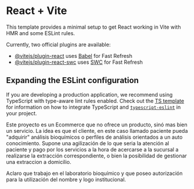 # React + Vite

This template provides a minimal setup to get React working in Vite with HMR and some ESLint rules.

Currently, two official plugins are available:

- [@vitejs/plugin-react](https://github.com/vitejs/vite-plugin-react/blob/main/packages/plugin-react) uses [Babel](https://babeljs.io/) for Fast Refresh
- [@vitejs/plugin-react-swc](https://github.com/vitejs/vite-plugin-react/blob/main/packages/plugin-react-swc) uses [SWC](https://swc.rs/) for Fast Refresh

## Expanding the ESLint configuration

If you are developing a production application, we recommend using TypeScript with type-aware lint rules enabled. Check out the [TS template](https://github.com/vitejs/vite/tree/main/packages/create-vite/template-react-ts) for information on how to integrate TypeScript and [`typescript-eslint`](https://typescript-eslint.io) in your project.


Este proyecto es un Ecommerce que no ofrece un producto, sinó mas bien un servicio. La idea es que el cliente, en este caso llamado paciente pueda "adquirir" análisis bioquímicos o perfiles de análisis orientados a un auto conocimiento. 
Supone una agilización de lo que seria la atención al paciente y pago por los servicios a la hora de acercarse a la sucursal a realizarse la extracción correspondiente, o bien la posibilidad de gestionar una extraccion a domicilio. 

Aclaro que trabajo en el laboratorio bioquímico y que poseo autorización para la utilización del nombre y logo institucional. 